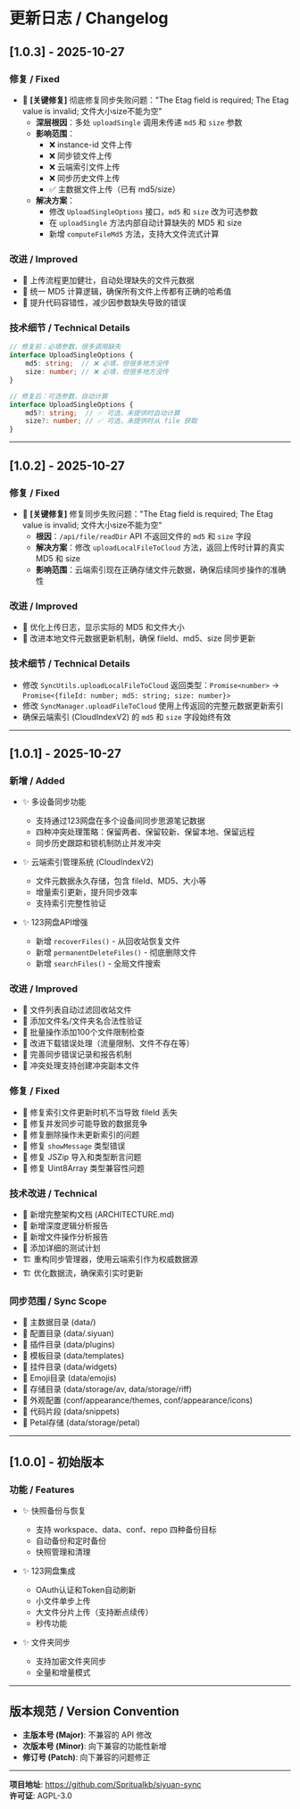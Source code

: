 # 更新日志 / Changelog

## [1.0.3] - 2025-10-27

### 修复 / Fixed
- 🐛 **[关键修复]** 彻底修复同步失败问题："The Etag field is required; The Etag value is invalid; 文件大小size不能为空"
  - **深层根因**：多处 `uploadSingle` 调用未传递 `md5` 和 `size` 参数
  - **影响范围**：
    - ❌ instance-id 文件上传
    - ❌ 同步锁文件上传
    - ❌ 云端索引文件上传
    - ❌ 同步历史文件上传
    - ✅ 主数据文件上传（已有 md5/size）
  - **解决方案**：
    - 修改 `UploadSingleOptions` 接口，`md5` 和 `size` 改为可选参数
    - 在 `uploadSingle` 方法内部自动计算缺失的 MD5 和 size
    - 新增 `computeFileMd5` 方法，支持大文件流式计算

### 改进 / Improved
- 🔧 上传流程更加健壮，自动处理缺失的文件元数据
- 🔧 统一 MD5 计算逻辑，确保所有文件上传都有正确的哈希值
- 🔧 提升代码容错性，减少因参数缺失导致的错误

### 技术细节 / Technical Details
```typescript
// 修复前：必填参数，很多调用缺失
interface UploadSingleOptions {
    md5: string;  // ❌ 必填，但很多地方没传
    size: number; // ❌ 必填，但很多地方没传
}

// 修复后：可选参数，自动计算
interface UploadSingleOptions {
    md5?: string;  // ✅ 可选，未提供时自动计算
    size?: number; // ✅ 可选，未提供时从 file 获取
}
```

---

## [1.0.2] - 2025-10-27

### 修复 / Fixed
- 🐛 **[关键修复]** 修复同步失败问题："The Etag field is required; The Etag value is invalid; 文件大小size不能为空"
  - **根因**：`/api/file/readDir` API 不返回文件的 `md5` 和 `size` 字段
  - **解决方案**：修改 `uploadLocalFileToCloud` 方法，返回上传时计算的真实 MD5 和 size
  - **影响范围**：云端索引现在正确存储文件元数据，确保后续同步操作的准确性

### 改进 / Improved
- 🔧 优化上传日志，显示实际的 MD5 和文件大小
- 🔧 改进本地文件元数据更新机制，确保 fileId、md5、size 同步更新

### 技术细节 / Technical Details
- 修改 `SyncUtils.uploadLocalFileToCloud` 返回类型：`Promise<number>` → `Promise<{fileId: number; md5: string; size: number}>`
- 修改 `SyncManager.uploadFileToCloud` 使用上传返回的完整元数据更新索引
- 确保云端索引 (CloudIndexV2) 的 `md5` 和 `size` 字段始终有效

---

## [1.0.1] - 2025-10-27

### 新增 / Added
- ✨ 多设备同步功能
  - 支持通过123网盘在多个设备间同步思源笔记数据
  - 四种冲突处理策略：保留两者、保留较新、保留本地、保留远程
  - 同步历史跟踪和锁机制防止并发冲突
  
- ✨ 云端索引管理系统 (CloudIndexV2)
  - 文件元数据永久存储，包含 fileId、MD5、大小等
  - 增量索引更新，提升同步效率
  - 支持索引完整性验证

- ✨ 123网盘API增强
  - 新增 `recoverFiles()` - 从回收站恢复文件
  - 新增 `permanentDeleteFiles()` - 彻底删除文件
  - 新增 `searchFiles()` - 全局文件搜索

### 改进 / Improved
- 🔧 文件列表自动过滤回收站文件
- 🔧 添加文件名/文件夹名合法性验证
- 🔧 批量操作添加100个文件限制检查
- 🔧 改进下载错误处理（流量限制、文件不存在等）
- 🔧 完善同步错误记录和报告机制
- 🔧 冲突处理支持创建冲突副本文件

### 修复 / Fixed
- 🐛 修复索引文件更新时机不当导致 fileId 丢失
- 🐛 修复并发同步可能导致的数据竞争
- 🐛 修复删除操作未更新索引的问题
- 🐛 修复 `showMessage` 类型错误
- 🐛 修复 JSZip 导入和类型断言问题
- 🐛 修复 Uint8Array 类型兼容性问题

### 技术改进 / Technical
- 📝 新增完整架构文档 (ARCHITECTURE.md)
- 📝 新增深度逻辑分析报告
- 📝 新增文件操作分析报告
- 🧪 添加详细的测试计划
- 🏗️ 重构同步管理器，使用云端索引作为权威数据源
- 🏗️ 优化数据流，确保索引实时更新

### 同步范围 / Sync Scope
- 📁 主数据目录 (data/)
- 📁 配置目录 (data/.siyuan)
- 📁 插件目录 (data/plugins)
- 📁 模板目录 (data/templates)
- 📁 挂件目录 (data/widgets)
- 📁 Emoji目录 (data/emojis)
- 📁 存储目录 (data/storage/av, data/storage/riff)
- 📁 外观配置 (conf/appearance/themes, conf/appearance/icons)
- 📁 代码片段 (data/snippets)
- 📁 Petal存储 (data/storage/petal)

---

## [1.0.0] - 初始版本

### 功能 / Features
- ✨ 快照备份与恢复
  - 支持 workspace、data、conf、repo 四种备份目标
  - 自动备份和定时备份
  - 快照管理和清理
  
- ✨ 123网盘集成
  - OAuth认证和Token自动刷新
  - 小文件单步上传
  - 大文件分片上传（支持断点续传）
  - 秒传功能
  
- ✨ 文件夹同步
  - 支持加密文件夹同步
  - 全量和增量模式

---

## 版本规范 / Version Convention

- **主版本号 (Major)**: 不兼容的 API 修改
- **次版本号 (Minor)**: 向下兼容的功能性新增
- **修订号 (Patch)**: 向下兼容的问题修正

---

**项目地址**: https://github.com/Spritualkb/siyuan-sync  
**许可证**: AGPL-3.0

